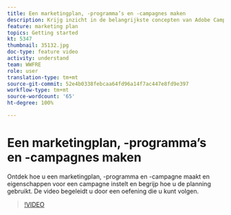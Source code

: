 ```yaml
---
title: Een marketingplan, -programma’s en -campagnes maken
description: Krijg inzicht in de belangrijkste concepten van Adobe Campaign die helpen bij het efficiënt plannen, uitvoeren en meten van kanaaloverschrijdende marketingcampagnes.
feature: marketing plan
topics: Getting started
kt: 5347
thumbnail: 35132.jpg
doc-type: feature video
activity: understand
team: WWFRE
role: user
translation-type: tm+mt
source-git-commit: 52e4b0338febcaa64fd96a14f7ac447e8fd9e397
workflow-type: tm+mt
source-wordcount: '65'
ht-degree: 100%

---
```



# Een marketingplan, -programma’s en -campagnes maken

Ontdek hoe u een marketingplan, -programma en -campagne maakt en eigenschappen voor een campagne instelt en begrijp hoe u de planning gebruikt.
De video begeleidt u door een oefening die u kunt volgen.

>[!VIDEO](https://video.tv.adobe.com/v/35132?quality=12)
